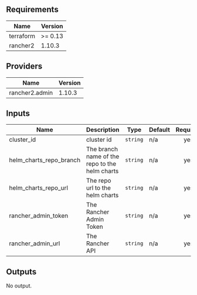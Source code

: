 ## Requirements

| Name | Version |
|------|---------|
| terraform | >= 0.13 |
| rancher2 | 1.10.3 |

## Providers

| Name | Version |
|------|---------|
| rancher2.admin | 1.10.3 |

## Inputs

| Name | Description | Type | Default | Required |
|------|-------------|------|---------|:--------:|
| cluster\_id | cluster id | `string` | n/a | yes |
| helm\_charts\_repo\_branch | The branch name of the repo to the helm charts | `string` | n/a | yes |
| helm\_charts\_repo\_url | The repo url to the helm charts | `string` | n/a | yes |
| rancher\_admin\_token | The Rancher Admin Token | `string` | n/a | yes |
| rancher\_admin\_url | The Rancher API | `string` | n/a | yes |

## Outputs

No output.

